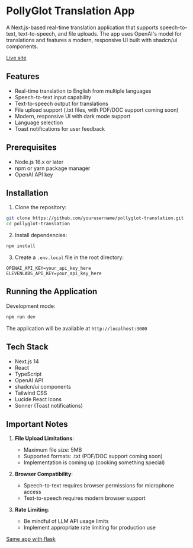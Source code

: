 # PollyGlot Translation App

A Next.js-based real-time translation application that supports speech-to-text, text-to-speech, and file uploads. The app uses OpenAI's model for translations and features a modern, responsive UI built with shadcn/ui components.

[Live site](https://magical-nasturtium-d3aa79.netlify.app/)

## Features

- Real-time translation to English from multiple languages
- Speech-to-text input capability
- Text-to-speech output for translations
- File upload support (.txt files, with PDF/DOC support coming soon)
- Modern, responsive UI with dark mode support
- Language selection
- Toast notifications for user feedback

## Prerequisites

- Node.js 16.x or later
- npm or yarn package manager
- OpenAI API key

## Installation

1. Clone the repository:
```bash
git clone https://github.com/yourusername/pollyglot-translation.git
cd pollyglot-translation
```

2. Install dependencies:
```bash
npm install
```

3. Create a `.env.local` file in the root directory:
```
OPENAI_API_KEY=your_api_key_here
ELEVENLABS_API_KEY=your_api_key_here
```

## Running the Application

Development mode:
```bash
npm run dev
```

The application will be available at `http://localhost:3000`

## Tech Stack

- Next.js 14
- React
- TypeScript
- OpenAI API
- shadcn/ui components
- Tailwind CSS
- Lucide React Icons
- Sonner (Toast notifications)

## Important Notes

1. **File Upload Limitations**:
   - Maximum file size: 5MB
   - Supported formats: .txt (PDF/DOC support coming soon)
   - Implementation is coming up (cooking something special)

3. **Browser Compatibility**:
   - Speech-to-text requires browser permissions for microphone access
   - Text-to-speech requires modern browser support

4. **Rate Limiting**:
   - Be mindful of LLM API usage limits
   - Implement appropriate rate limiting for production use

[Same app with flask](https://github.com/belladoeswork/polly_flask.git)